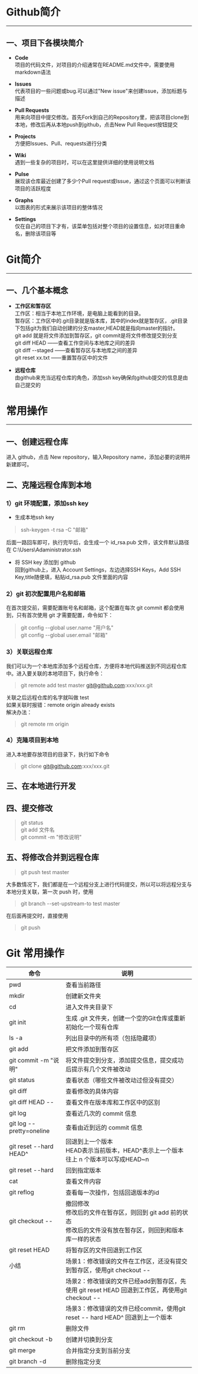# Github简介
----------------------

## 一、项目下各模块简介  

* **Code**  
项目的代码文件，对项目的介绍通常在README.md文件中，需要使用markdown语法

* **Issues**  
代表项目的一些问题或bug.可以通过"New issue"来创建Issue，添加标题与描述

* **Pull Requests**  
用来向项目中提交修改。首先Fork到自己的Repository里，把该项目clone到本地，修改后再从本地push到github，点击New Pull Request按钮提交

* **Projects**  
方便把Issues、Pull、requests进行分类
 
* **Wiki**  
遇到一些复杂的项目时，可以在这里提供详细的使用说明文档

* **Pulse**  
展现该仓库最近创建了多少个Pull request或Issue，通过这个页面可以判断该项目的活跃程度  

* **Graphs**  
以图表的形式来展示该项目的整体情况  

* **Settings**  
仅在自己的项目下才有，该菜单包括对整个项目的设置信息，如对项目重命名，删除该项目等  

# Git简介  
----------------
## 一、几个基本概念  

* **工作区和暂存区**  
工作区：相当于本地工作环境，是电脑上能看到的目录。  
暂存区：工作区中的.git目录就是版本库，其中的index就是暂存区，.git目录下包括git为我们自动创建的分支master,HEAD就是指向master的指针。  
git add 就是将文件添加到暂存区，git commit是将文件修改提交到分支  
git diff HEAD    ——查看工作空间与本地库之间的差异  
git diff --staged   ——查看暂存区与本地库之间的差异  
git reset xx.txt    ——重置暂存区中的文件  

* **远程仓库**  
由github来充当远程仓库的角色，添加ssh key确保向github提交的信息是由自己提交的  

# 常用操作  
---------------
## 一、创建远程仓库  
进入 github，点击 New repository，输入Repository name，添加必要的说明并新建即可。

## 二、克隆远程仓库到本地 
### 1）git 环境配置，添加ssh key  
* 生成本地ssh key
> ssh-keygen -t rsa -C "邮箱"     

后面一路回车即可，执行完毕后，会生成一个 id_rsa.pub 文件，该文件默认路径在 C:\Users\Adaministrator\.ssh  

* 将 SSH key 添加到 github  
回到github上，进入 Account Settings，左边选择SSH Keys，Add SSH Key,title随便填，粘贴id_rsa.pub 文件里面的内容

### 2）git 初次配置用户名和邮箱  
在首次提交前，需要配置账号名和邮箱，这个配置在每次 git commit 都会使用到，只有首次使用 git 才需要配置，命令如下：
> git config --global user.name "用户名"  
> git config --global user.email "邮箱"

### 3）关联远程仓库  
我们可以为一个本地库添加多个远程仓库，方便将本地代码推送到不同远程仓库中。进入要关联的本地项目下，执行命令：
> git remote add test master git@github.com:xxx/xxx.git  

关联之后远程仓库的名字就叫做 test  
如果关联时报错：remote origin already exists  
解决办法： 
> git remote rm origin

### 4）克隆项目到本地  
进入本地要存放项目的目录下，执行如下命令
> git clone git@github.com:xxx/xxx.git

## 三、在本地进行开发 

## 四、提交修改  
> git status       
> git add 文件名  
> git commit -m "修改说明"  

## 五、将修改合并到远程仓库  
> git push test master  

大多数情况下，我们都是在一个远程分支上进行代码提交，所以可以将远程分支与本地分支关联，第一次 push 时，使用
> git branch --set-upstream-to test master  

在后面再提交时，直接使用
> git push

# Git 常用操作  
| 命令   |   说明 |  
|--------|----------------|  
| pwd | 查看当前路径  |  
| mkdir <FolderName> | 创建新文件夹 |  
| cd <FolderName> | 进入文件夹目录下 |  
| git init | 生成 .git 文件夹，创建一个空的Git仓库或重新初始化一个现有仓库 |  
| ls -a | 列出目录中的所有项（包括隐藏项） |  
| git add <FileName> | 把文件添加到暂存区 |  
| git commit -m "说明" | 将文件提交到分支，添加提交信息，提交成功后提示有几个文件被改动 |  
| git status | 查看状态（哪些文件被改动过但没有提交） |  
| git diff <FileName> | 查看修改的具体内容 |  
| git diff HEAD -- <FileName> | 查看文件在版本库和工作区中的区别 |  
| git log | 查看近几次的 commit 信息 |  
| git log --pretty=oneline | 查看由近到远的 commit 信息 |  
| git reset --hard HEAD^ | 回退到上一个版本<br>HEAD表示当前版本，HEAD^表示上一个版本<br>往上 n 个版本可以写成HEAD~n |
| git reset --hard <ID> | 回到指定版本 |  
| cat <FileName> | 查看文件内容 |  
| git reflog | 查看每一次操作，包括回退版本的id |  
| git checkout -- <FileName> | 撤回修改<br>修改后的文件在暂存区，则回到 git add 前的状态<br>修改后的文件没有放在暂存区，则回到和版本库一样的状态 |  
| git reset HEAD <FileName> | 将暂存区的文件回退到工作区 |  
| 小结 | 场景1：修改错误的文件在工作区，还没有提交到暂存区，使用git checkout -- <FileName> |  
| |场景2：修改错误的文件已经add到暂存区，先使用 git reset HEAD <FileName> 回退到工作区，再使用git checkout -- <FileName> |  
| |场景3：修改错误的文件已经commit，使用git reset -- hard HEAD^ 回退到上一个版本|    
| git rm <FileName> | 删除文件 |  
| git checkout -b <branchName> | 创建并切换到分支 |  
| git merge <branchName> | 合并指定分支到当前分支 |  
| git branch -d <branchName> | 删除指定分支 |  

